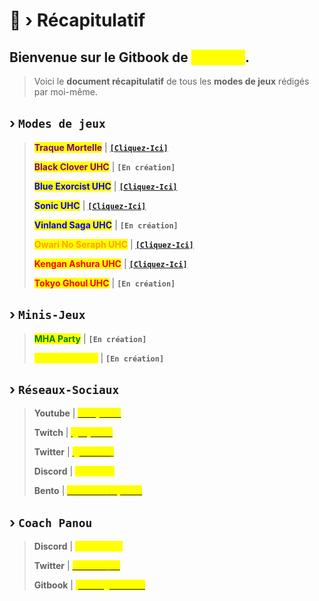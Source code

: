 # 📜 ›  Récapitulatif

## Bienvenue sur le Gitbook de <mark style="color:yellow;">Fayzeen</mark>.

> Voici le **document récapitulatif** de tous les **modes de jeux** rédigés par moi-même.

## › `Modes de jeux`&#x20;

> <mark style="color:purple;">**Traque Mortelle**</mark> | [**`[Cliquez-Ici]`**](broken-reference)
>
> <mark style="color:purple;">**Black Clover UHC**</mark> | **`[En création]`**
>
> <mark style="color:blue;">**Blue Exorcist UHC**</mark> | [**`[Cliquez-Ici]`**](broken-reference)
>
> <mark style="color:blue;">**Sonic UHC**</mark> | [**`[Cliquez-Ici]`**](broken-reference)
>
> <mark style="color:blue;">**Vinland Saga UHC**</mark> | **`[En création]`**
>
> <mark style="color:orange;">**Owari No Seraph UHC**</mark> | [**`[Cliquez-Ici]`**](broken-reference)
>
> <mark style="color:red;">**Kengan Ashura UHC**</mark> | [**`[Cliquez-Ici]`**](broken-reference)
>
> <mark style="color:red;">**Tokyo Ghoul UHC**</mark> | **`[En création]`**

## › `Minis-Jeux`&#x20;

> <mark style="color:green;">**MHA Party**</mark> | **`[En création]`**
>
> <mark style="color:yellow;">**All Stars Arena**</mark> | **`[En création]`**

## › `Réseaux-Sociaux`

> **Youtube** | [<mark style="color:yellow;">@Fayzeen</mark>](https://www.youtube.com/c/Fayzeen)
>
> **Twitch** | [<mark style="color:yellow;">@fayzeen</mark>](https://www.twitch.tv/fayzeen)
>
> **Twitter** | [<mark style="color:yellow;">@mxtz10\_</mark>](https://twitter.com/mxtz10\_)
>
> **Discord** | <mark style="color:yellow;">@thefayz</mark>&#x20;
>
> **Bento** | [<mark style="color:yellow;">bento.me/fayzeen</mark>](https://bento.me/fayzeen)

## › `Coach Panou`

> **Discord** | <mark style="color:yellow;">@panou\_izi</mark>
>
> **Twitter** | [<mark style="color:yellow;">@Panou\_izi</mark>](https://twitter.com/Panou\_izi)
>
> **Gitbook** | [<mark style="color:yellow;">panou.gitbook.io</mark>](https://panou.gitbook.io/gitbook-de-panou)
